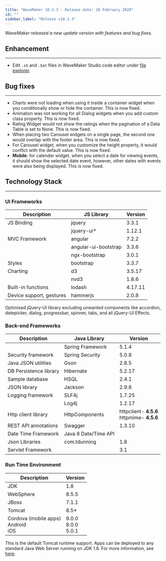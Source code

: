 ```yaml
---
title: "WaveMaker 10.3.3 - Release date: 26 February 2020"
id: ""
sidebar_label: "Release v10.3.3"
---
```

*WaveMaker released a new update version with features and bug fixes.*

## Enhancement

---

- Edit `.sh` and `.bat` files in WaveMaker Studio code editor under [file explorer](/learn/app-development/services/3rd-party-librariess).

## Bug fixes

---

- Charts were not loading when using it inside a container widget when you conditionally show or hide the container. This is now fixed.
- Animation was not working for all Dialog widgets when you add custom class property. This is now fixed.
- Rating Widget would not show the ratings when the pagination of a Data Table is set to None. This is now fixed.
- When placing two Carousel widgets on a single page, the second one would overlap with the footer area. This is now fixed.
- For Carousel widget, when you customize the height property, it would conflict with the default value. This is now fixed.
- **Mobile**: for calender widget, when you select a date for viewing events, it should show the selected date event, however, other dates with events were also being displayed. This is now fixed. 


## Technology Stack

---

### UI Frameworks

| Description | JS Library | Version |
| --- | --- | --- |
| JS Binding | jquery | 3.3.1 |
|  | jquery-ui* | 1.12.1 |
| MVC Framework | angular | 7.2.2 |
|  | angular-ui-bootstrap | 3.3.6 |
|  | ngx-bootstrap | 3.0.1 |
| Styles | bootstrap | 3.3.7 |
| Charting | d3 | 3.5.17 |
|  | nvd3 | 1.8.6 |
| Built-in functions | lodash | 4.17.11 |
| Device support, gestures | hammerjs | 2.0.8 |

Optimised jQuery-UI library excluding unwanted components like accordion, datepicker, dialog, progressbar, spinner, tabs, and all jQuery-UI Effects.

### Back-end Frameworks

| Description | Java Library | Version |
| --- | --- | --- |
|  | Spring Framework |5.1.4 |
| Security framework | Spring Security | 5.0.8 |
| Java JSON utilities | Gson |2.8.5 |
| DB Persistence library | Hibernate |5.2.17 |
| Sample database | HSQL |2.4.1 |
| JSON library | Jackson |2.9.8 |
| Logging framework | SLF4j |1.7.25 |
|  | Log4j | 1.2.17 |
| Http client library | HttpComponents |httpclient- **4.5.6** <br> httpmime- **4.5.6** |
| REST API annotations | Swagger | 1.3.10 |
| Date Time Framework | Java 8 Date/Time API |  |
| Json Libraries | com.tdunning |  1.8 |
| Servlet Framework |  | 3.1 |

### Run Time Environment

| Description | Version |
| --- | --- |
| JDK | 1.8 |
| WebSphere | 8.5.5 |
| JBoss | 7.1.1 |
| Tomcat | 8.5* |
| Cordova (mobile apps) <br> Android <br> iOS | 9.0.0 <br> 8.0.0   <br> 5.0.1 |


This is the default Tomcat runtime support. Apps can be deployed to any standard Java Web Server running on JDK 1.8. For more information, see [here](/learn/app-development/deployment/deployment-web-server).

